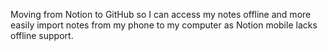 Moving from Notion to GitHub so I can access my notes offline and more easily import notes from my phone to my computer as Notion mobile lacks offline support.
 
